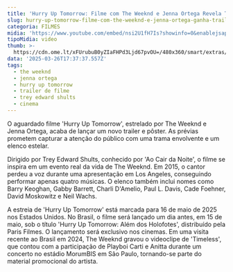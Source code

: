 ```yaml
---
title: 'Hurry Up Tomorrow: Filme com The Weeknd e Jenna Ortega Revela Trailer e Pôster'
slug: hurry-up-tomorrow-filme-com-the-weeknd-e-jenna-ortega-ganha-trailer-e-pster
categoria: FILMES
midia: 'https://www.youtube.com/embed/nsi2U1fH7Is?showinfo=0&enablejsapi=1'
tipoMidia: video
thumb: >-
  https://cdn.ome.lt/xFUrubuB0yZIaFHPd3Ljd67pvOU=/480x360/smart/extras/conteudos/omelete_THUMB_-_2025-03-26T132306.817.png
data: '2025-03-26T17:37:37.557Z'
tags:
  - the weeknd
  - jenna ortega
  - hurry up tomorrow
  - trailer de filme
  - trey edward shults
  - cinema
---
```


O aguardado filme 'Hurry Up Tomorrow', estrelado por The Weeknd e Jenna Ortega, acaba de lançar um novo trailer e pôster. As prévias prometem capturar a atenção do público com uma trama envolvente e um elenco estelar.

Dirigido por Trey Edward Shults, conhecido por 'Ao Cair da Noite', o filme se inspira em um evento real da vida de The Weeknd. Em 2015, o cantor perdeu a voz durante uma apresentação em Los Angeles, conseguindo performar apenas quatro músicas. O elenco também inclui nomes como Barry Keoghan, Gabby Barrett, Charli D'Amelio, Paul L. Davis, Cade Foehner, David Moskowitz e Neil Wachs.

A estreia de 'Hurry Up Tomorrow' está marcada para 16 de maio de 2025 nos Estados Unidos. No Brasil, o filme será lançado um dia antes, em 15 de maio, sob o título 'Hurry Up Tomorrow: Além dos Holofotes', distribuído pela Paris Filmes. O lançamento será exclusivo nos cinemas. Em uma visita recente ao Brasil em 2024, The Weeknd gravou o videoclipe de 'Timeless', que contou com a participação de Playboi Carti e Anitta durante um concerto no estádio MorumBIS em São Paulo, tornando-se parte do material promocional do artista.
